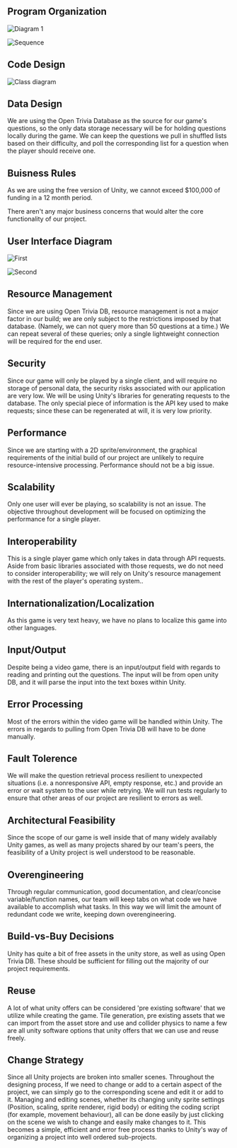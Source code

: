 **Program Organization**
--------------------------

![Diagram 1](https://github.com/bquiroga10/Group10/blob/master/artifacts/architecture/ArchitecturalDiagram.png)

![Sequence](https://github.com/bquiroga10/Group10/blob/master/artifacts/architecture/SequenceDiagram.png)

**Code Design**
-------------------------

![Class diagram](https://github.com/bquiroga10/Group10/blob/master/artifacts/architecture/ClassDiagram.PNG)

**Data Design**
-------------------------

We are using the Open Trivia Database as the source for our game's questions, so the only data storage necessary will be for holding questions locally during the game. We can keep the questions we pull in shuffled lists based on their difficulty, and poll the corresponding list for a question when the player should receive one.

**Buisness Rules**
------------------------

As we are using the free version of Unity, we cannot exceed $100,000 of funding in a 12 month period.

There aren't any major business concerns that would alter the core functionality of our project.

**User Interface Diagram**
------------------------

![First](https://github.com/bquiroga10/Group10/blob/master/artifacts/architecture/UserInterface.png)

![Second](https://github.com/bquiroga10/Group10/blob/master/artifacts/architecture/User%20Interface%20Diagram.png)


**Resource Management**
------------------------

Since we are using Open Trivia DB, resource management is not a major factor in our build; we are only subject to the restrictions imposed by that database. (Namely, we can not query more than 50 questions at a time.) We can repeat several of these queries; only a single lightweight connection will be required for the end user.

**Security**
-------------------------

Since our game will only be played by a single client, and will require no storage of personal data, the security risks associated with our application are very low. We will be using Unity's libraries for generating requests to the database. The only special piece of information is the API key used to make requests; since these can be regenerated at will, it is very low priority.

**Performance**
------------------------

 Since we are starting with a 2D sprite/environment, the graphical requirements of the initial build of our project are unlikely to require resource-intensive processing. Performance should not be a big issue.

**Scalability**
------------------------

Only one user will ever be playing, so scalability is not an issue. The objective throughout development will be focused on optimizing the performance for a single player.

**Interoperability**
------------------------

This is a single player game which only takes in data through API requests. Aside from basic libraries associated with those requests, we do not need to consider interoperability; we will rely on Unity's resource management with the rest of the player's operating system..

**Internationalization/Localization**
------------------------

As this game is very text heavy, we have no plans to localize this game into other languages.

**Input/Output**
------------------------

Despite being a video game, there is an input/output field with regards to reading and printing out the questions. The input will be from open unity DB, and it will parse the input into the text boxes within Unity.

**Error Processing**
------------------------

Most of the errors within the video game will be handled within Unity. The errors in regards to pulling from Open Trivia DB will have to be done manually.

**Fault Tolerence**
------------------------

We will make the question retrieval process resilient to unexpected situations (i.e. a nonresponsive API, empty response, etc.) and provide an error or wait system to the user while retrying. We will run tests regularly to ensure that other areas of our project are resilient to errors as well.

**Architectural Feasibility**
------------------------------

Since the scope of our game is well inside that of many widely availably Unity games, as well as many projects shared by our team's peers, the feasibility of a Unity project is well understood to be reasonable.

**Overengineering**
------------------------------

Through regular communication, good documentation, and clear/concise variable/function names, our team will keep tabs on what code we have available to accomplish what tasks. In this way we will limit the amount of redundant code we write, keeping down overengineering.

**Build-vs-Buy Decisions**
------------------------------

Unity has quite a bit of free assets in the unity store, as well as using Open Trivia DB. These should be sufficient for filling out the majority of our project requirements.

**Reuse**
-----------------------------

A lot of what unity offers can be considered 'pre existing software' that we utilize while creating the game. Tile generation, pre existing assets that we can import from the asset store and use and collider physics to name a few  are all unity software options that unity offers that we can use and reuse freely.

**Change Strategy**
-----------------------------

Since all Unity projects are broken into smaller scenes. Throughout the designing process, If we need to change or add to a certain aspect of the project, we can simply go to the corresponding scene and edit it or add to it. Managing and editing scenes, whether its changing unity sprite settings (Position, scaling, sprite renderer, rigid body) or editing the coding script (for example, movement behaviour), all can be done easily by just clicking on the scene we wish to change and easily make changes to it. This becomes a simple, efficient and error free process thanks to Unity's way of organizing a project into well ordered sub-projects.
